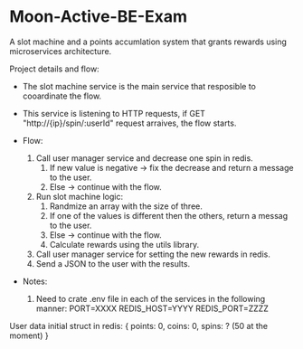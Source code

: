 # Moon-Active-BE-Exam
A slot machine and a points accumlation system that grants rewards using microservices architecture.

Project details and flow:
* The slot machine service is the main service that resposible to cooardinate the flow. 
* This service is listening to HTTP requests, if GET "http://{ip}/spin/:userId" request arraives, the flow starts.
* Flow:
    1. Call user manager service and decrease one spin in redis.
        1. If new value is negative -> fix the decrease and return a message to the user.
        2. Else -> continue with the flow.
    2. Run slot machine logic:
        1. Randmize an array with the size of three.
        2. If one of the values is different then the others, return a messag to the user.
        3. Else -> continue with the flow.
        4. Calculate rewards using the utils library.
    3. Call user manager service for setting the new rewards in redis.
    4. Send a JSON to the user with the results.

* Notes:
    1. Need to crate .env file in each of the services in the following manner:
        PORT=XXXX
        REDIS_HOST=YYYY
        REDIS_PORT=ZZZZ 

User data initial struct in redis:
{
    points: 0,
    coins: 0,
    spins: ? (50 at the moment)
}